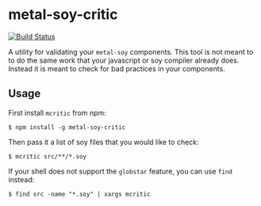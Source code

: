 # metal-soy-critic

[![Build Status](https://travis-ci.org/mthadley/metal-soy-critic.svg?branch=master)](https://travis-ci.org/mthadley/metal-soy-critic)

A utility for validating your `metal-soy` components. This tool is not meant to
to do the same work that your javascript or soy compiler already does. Instead
it is meant to check for bad practices in your components.

## Usage

First install `mcritic` from  npm:

```
$ npm install -g metal-soy-critic
```

Then pass it a list of soy files that you would like to check:

```
$ mcritic src/**/*.soy
```

If your shell does not support the `globstar` feature, you can use `find` instead:

```
$ find src -name "*.soy" | xargs mcritic
```
